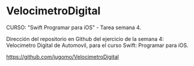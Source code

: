 # VelocimetroDigital
CURSO: "Swift Programar para iOS" - Tarea semana 4.

Dirección del repositorio en Github del ejercicio de la semana 4: Velocimetro Digital
de Automovil, para el curso Swift: Programar para iOS.

https://github.com/jugomo/VelocimetroDigital
